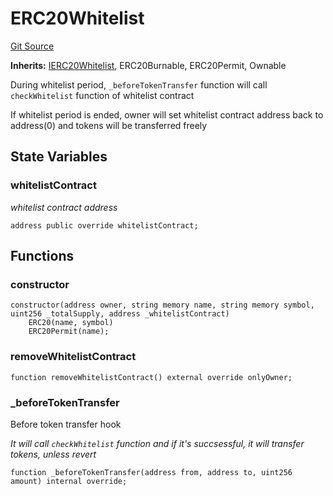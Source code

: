 # ERC20Whitelist
[Git Source](https://github.com/KYRDTeam/ilo-contracts/blob/af88dd9b3e8283ab97b6c9511aeb7bb607e3649d/src/ERC20Whitelist.sol)

**Inherits:**
[IERC20Whitelist](/src/interfaces/IERC20Whitelist.sol/interface.IERC20Whitelist.md), ERC20Burnable, ERC20Permit, Ownable

During whitelist period, `_beforeTokenTransfer` function will call `checkWhitelist` function of whitelist contract

If whitelist period is ended, owner will set whitelist contract address back to address(0) and tokens will be transferred freely


## State Variables
### whitelistContract
*whitelist contract address*


```solidity
address public override whitelistContract;
```


## Functions
### constructor


```solidity
constructor(address owner, string memory name, string memory symbol, uint256 _totalSupply, address _whitelistContract)
    ERC20(name, symbol)
    ERC20Permit(name);
```

### removeWhitelistContract


```solidity
function removeWhitelistContract() external override onlyOwner;
```

### _beforeTokenTransfer

Before token transfer hook

*It will call `checkWhitelist` function and if it's succsessful, it will transfer tokens, unless revert*


```solidity
function _beforeTokenTransfer(address from, address to, uint256 amount) internal override;
```

